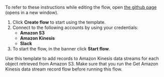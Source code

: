 
To refer to these instructions while editing the flow, open [the github page](https://github.com/ot4i/app-connect-templates/blob/main/resources/markdown/Add%20records%20to%20Amazon%20Kinesis%20data%20streams%20for%20each%20object%20retrieved%20from%20Amazon%20S3_instructions.md) (opens in a new window).

1. Click **Create flow** to start using the template.
2. Connect to the following accounts by using your credentials:
   - **Amazon S3** 
   - **Amazon Kinesis**
   - **Slack**
3. To start the flow, in the banner click **Start flow**.

Use this template to add records to Amazon Kinesis data streams for each object retrieved from Amazon S3. Make sure that you run the Get Amazon Kinesis data stream record flow before running this flow.
